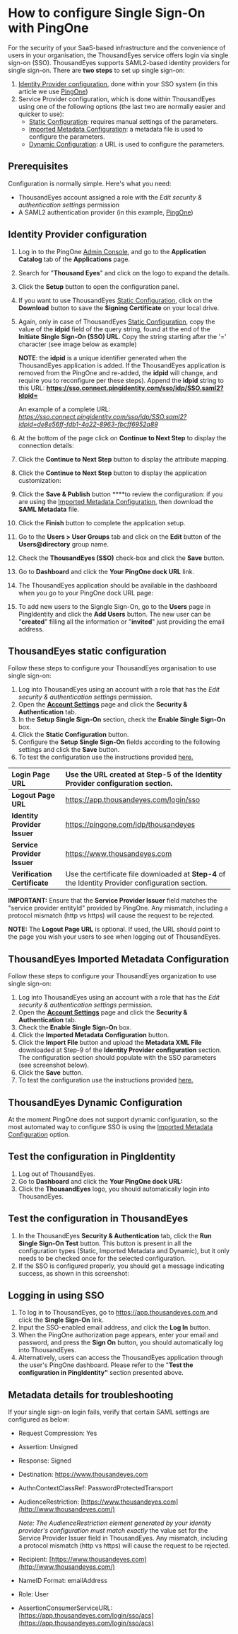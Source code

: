 # How to configure Single Sign-On with PingOne

For the security of your SaaS-based infrastructure and the convenience of users in your organisation, the ThousandEyes service offers login via single sign-on \(SSO\). ThousandEyes supports SAML2-based identity providers for single sign-on. There are **two steps** to set up single sign-on:

1. [Identity Provider configuration](), done within your SSO system \(in this article we use [PingOne](https://www.pingidentity.com/en/products/pingone.html)\)
2. Service Provider configuration, which is done within ThousandEyes using one of the following options \(the last two are normally easier and quicker to use\):
   * [Static Configuration](): requires manual settings of the parameters.
   * [Imported Metadata Configuration](): a metadata file is used to configure the parameters.
   * [Dynamic Configuration](): a URL is used to configure the parameters.

## Prerequisites

Configuration is normally simple. Here's what you need:

* ThousandEyes account assigned a role with the _Edit security & authentication settings_ permission
* A SAML2 authentication provider \(in this example, [PingOne](https://www.pingidentity.com/en/products/pingone.html)\)

## Identity Provider configuration 

1. Log in to the PingOne [Admin Console](https://admin.pingone.com/web-portal/), and go to the **Application Catalog** tab of the **Applications** page.
2. Search for "**Thousand Eyes**" and click on the logo to expand the details.
3. Click the **Setup** button to open the configuration panel.
4. If you want to use ThousandEyes [Static Configuration](), click on the **Download** button to save the **Signing Certificate** on your local drive.
5. Again, only in case of ThousandEyes [Static Configuration](), copy the value of the **idpid** field of the query string, found at the end of the **Initiate Single Sign-On \(SSO\) URL**. Copy the string starting after the '=' character \(see image below as example\)

    **NOTE**: the **idpid** is a unique identifier generated when the ThousandEyes application is added.  If the ThousandEyes application is removed from the PingOne and re-added, the **idpid** will change, and require you to reconfigure per these steps\). Append the **idpid** string to this URL: **https://sso.connect.pingidentity.com/sso/idp/SSO.saml2?idpid=**

   An example of a complete URL:  
    _https://sso.connect.pingidentity.com/sso/idp/SSO.saml2?idpid=de8e56ff-fdb1-4a22-8963-fbcff6952a89_         
 

6. At the bottom of the page click on **Continue to Next Step** to display the connection details:
7. Click the **Continue to Next Step** button to display the attribute mapping.
8. Click the **Continue to Next Step** button to display the application customization:
9. Click the **Save & Publish** button ****to review the configuration: if you are using the [Imported Metadata Configuration](), then download the **SAML Metadata** file.
10. Click the **Finish** button to complete the application setup.
11. Go to the **Users &gt; User Groups** tab and click on the **Edit** button of the **Users@directory** group name.
12. Check the **ThousandEyes \(SSO\)** check-box and click the **Save** button.
13. Go to **Dashboard** and click the **Your PingOne dock URL** link.
14. The ThousandEyes application should be available in the dashboard when you go to your PingOne dock URL page:
15. To add new users to the Signgle Sign-On, go to the **Users** page in PingIdentity and click the **Add Users** button. The new user can be "**created**" filling all the information or "**invited**" just providing the email address. 

##  ThousandEyes static configuration

Follow these steps to configure your ThousandEyes organisation to use single sign-on:

1. Log into ThousandEyes using an account with a role that has the _Edit security & authentication settings_ permission.
2. Open the [**Account Settings**](https://app.thousandeyes.com/settings/account/) page and click the **Security & Authentication** tab.
3. In the **Setup Single Sign-On** section, check the **Enable Single Sign-On** box.
4. Click the **Static Configuration** button.
5. Configure the **Setup Single Sign-On** fields according to the following settings and click the **Save** button.
6. To test the configuration use the instructions provided [here.]()

| **Login Page URL** | Use the URL created at **Step-5** of the Identity Provider configuration section. |
| :--- | :--- |
| **Logout Page URL** | https://app.thousandeyes.com/login/sso |
| **Identity Provider Issuer** | https://pingone.com/idp/thousandeyes |
| **Service Provider Issuer** | https://www.thousandeyes.com |
| **Verification Certificate** | Use the certificate file downloaded at **Step-4** of the Identity Provider configuration section. |

  
**IMPORTANT:** Ensure that the **Service Provider Issuer** field matches the "service provider entityId" provided by PingOne. Any mismatch, including a protocol mismatch \(http vs https\) will cause the request to be rejected.

**NOTE:** The **Logout Page URL** is optional. If used, the URL should point to the page you wish your users to see when logging out of ThousandEyes.   

## ThousandEyes Imported Metadata Configuration

Follow these steps to configure your ThousandEyes organization to use single sign-on:

1. Log into ThousandEyes using an account with a role that has the _Edit security & authentication settings_ permission.
2. Open the [**Account Settings**](https://app.thousandeyes.com/settings/account/) page and click the **Security & Authentication** tab.
3. Check the **Enable Single Sign-On** box.
4. Click the **Imported Metadata Configuration** button.
5. Click the **Import File** button and upload the **Metadata XML File** downloaded at Step-9 of the **Identity Provider configuration** section. The configuration section should populate with the SSO parameters \(see screenshot below\).
6. Click the **Save** button.
7. To test the configuration use the instructions provided [here.]()

## ThousandEyes Dynamic Configuration

 At the moment PingOne does not support dynamic configuration, so the most automated way to configure SSO is using the [Imported Metadata Configuration]() option.

## Test the configuration in PingIdentity

1. Log out of ThousandEyes.
2. Go to **Dashboard** and click the **Your PingOne dock URL:**
3. Click the **ThousandEyes** logo, you should automatically login into ThousandEyes.

## Test the configuration in ThousandEyes

1. In the ThousandEyes **Security & Authentication** tab, click the **Run Single Sign-On Test** button. This button is present in all the configuration types \(Static, Imported Metadata and Dynamic\), but it only needs to be checked once for the selected configuration.
2. If the SSO is configured properly, you should get a message indicating success, as shown in this screenshot: 

##  Logging in using SSO

1. To log in to ThousandEyes, go to [https://](https://app.thousandeyes.com/)[app.thousandeyes.com](https://app.thousandeyes.com/)[ ](https://app.thousandeyes.com/)and click the **Single Sign-On** link.
2. Input the SSO-enabled email address, and click the **Log In** button.
3. When the PingOne authorization page appears, enter your email and password, and press the  **Sign On** button, you should automatically log into ThousandEyes.
4. Alternatively, users can access the ThousandEyes application through the user's PingOne dashboard. Please refer to the "**Test the configuration in PingIdentity"** section presented above.

## Metadata details for troubleshooting

If your single sign-on login fails, verify that certain SAML settings are configured as below:

* Request Compression: Yes
* Assertion: Unsigned
* Response: Signed
* Destination: https://www.thousandeyes.com
* AuthnContextClassRef: PasswordProtectedTransport
* AudienceRestriction: [https://www.thousandeyes.com](http://www.thousandeyes.com/)

   _Note: The AudienceRestriction element generated by your identity provider's configuration must match exactly_ the value set for the Service Provider Issuer field in ThousandEyes.  Any mismatch, including a protocol mismatch \(http vs https\) will cause the request to be rejected.

* Recipient: [https://www.thousandeyes.com](http://www.thousandeyes.com/)
* NameID Format: emailAddress
* Role: User
* AssertionConsumerServiceURL: [https://app.thousandeyes.com/login/sso/acs](https://app.thousandeyes.com/login/sso/acs)

